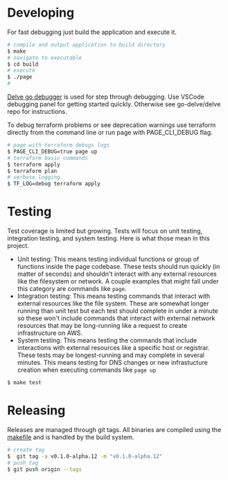 # Developing

For fast debugging just build the application and execute it. 

```bash
# compile and output application to build directory
$ make
# navigate to executable
$ cd build
# execute
$ ./page
# 
```

[Delve go debugger](https://github.com/go-delve/delve) is used for step through debugging. Use VSCode debugging panel for getting started quickly. Otherwise see go-delve/delve repo for instructions.

To debug terraform problems or see deprecation warnings use terraform directly from the command line or run page with PAGE_CLI_DEBUG flag.

```bash
# page with terraform debugs logs
$ PAGE_CLI_DEBUG=true page up
# terraform basic commands
$ terraform apply
$ terraform plan
# verbose logging
$ TF_LOG=debug terraform apply
```

# Testing

Test coverage is limited but growing. Tests will focus on unit testing, integration testing, and system testing. Here is what those mean in this project.

- Unit testing: This means testing individual functions or group of functions inside the page codebase. These tests should run quickly (in matter of seconds) and shouldn't interact with any external resources like the filesystem or network. A couple examples that might fall under this category are commands like `page`.
- Integration testing: This means testing commands that interact with external resources like the file system. These are somewhat longer running than unit test but each test should complete in under a minute so these won't include commands that interact with external network resources that may be long-running like a request to create infrastructure on AWS.
- System testing: This means testing the commands that include interactions with external resources like a specific host or registrar. These tests may be longest-running and may complete in several minutes. This means testing for DNS changes or new infrastucture creation when executing commands like `page up`

```bash
$ make test
```

# Releasing

Releases are managed through git tags. All binaries are compiled using the [makefile](../makefile) and is handled by the build system.

```bash
# create tag
$  git tag -a v0.1.0-alpha.12 -m "v0.1.0-alpha.12"
# push tag
$ git push origin --tags
```
